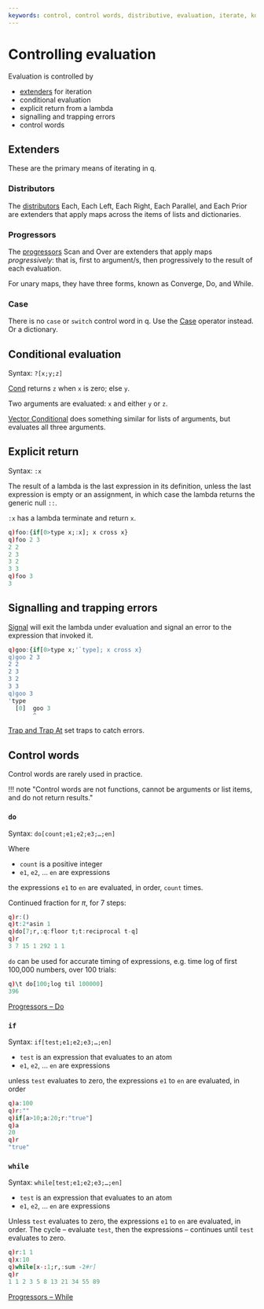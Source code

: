 ```yaml
---
keywords: control, control words, distributive, evaluation, iterate, kdb+, operator, progressive, q, , unary, word
---
```


# Controlling evaluation




Evaluation is controlled by 

-   [extenders](../ref/extenders.md) for iteration 
-   conditional evaluation
-   explicit return from a lambda
-   signalling and trapping errors
-   control words


## Extenders

These are the primary means of iterating in q.


### Distributors

The [distributors](../ref/distributors.md) Each, Each Left, Each Right, Each Parallel, and Each Prior are extenders that apply maps across the items of lists and dictionaries. 


### Progressors

The [progressors](../ref/progressors.md) Scan and Over are extenders that apply maps _progressively_: that is, first to argument/s, then progressively to the result of each evaluation. 

For unary maps, they have three forms, known as Converge, Do, and While. 


### Case

There is no `case` or `switch` control word in q. Use the [Case](../ref/case.md) operator instead. Or a dictionary.


## Conditional evaluation

Syntax: `?[x;y;z]`

[Cond](../ref/cond.md) returns `z` when `x` is zero; else `y`.

Two arguments are evaluated: `x` and either `y` or `z`.

[Vector Conditional](../ref/vector-conditional.md) does something similar for lists of arguments, but evaluates all three arguments. 


## Explicit return

Syntax: `:x`

The result of a lambda is the last expression in its definition, unless the last expression is empty or an assignment, in which case the lambda returns the generic null `::`.

`:x` has a lambda terminate and return `x`.

```q
q)foo:{if[0>type x;:x]; x cross x}
q)foo 2 3
2 2
2 3
3 2
3 3
q)foo 3
3
```

## Signalling and trapping errors

[Signal](../ref/signal.md) will exit the lambda under evaluation and signal an error to the expression that invoked it. 

```q
q)goo:{if[0>type x;'`type]; x cross x}
q)goo 2 3
2 2
2 3
3 2
3 3
q)goo 3
'type
  [0]  goo 3
       ^
```

[Trap and Trap At](../ref/apply.md#trap) set traps to catch errors. 


## Control words

Control words are rarely used in practice. 

!!! note "Control words are not functions, cannot be arguments or list items, and do not return results."


### `do`

Syntax: `do[count;e1;e2;e3;…;en]`

Where 

-   `count` is a positive integer
-   `e1`, `e2`, … `en` are expressions

the expressions `e1` to `en` are evaluated, in order, `count` times.

Continued fraction for $\pi$, for 7 steps:

```q
q)r:()
q)t:2*asin 1
q)do[7;r,:q:floor t;t:reciprocal t-q]
q)r
3 7 15 1 292 1 1
```

`do` can be used for accurate timing of expressions, e.g. time log of first 100,000 numbers, over 100 trials:

```q
q)\t do[100;log til 100000]
396
```

<i class="far fa-hand-point-right"></i> [Progressors – Do](../ref/progressors.md#do)


### `if` 

Syntax: `if[test;e1;e2;e3;…;en]` 

-   `test` is an expression that evaluates to an atom
-   `e1`, `e2`, … `en` are expressions

unless `test` evaluates to zero, the expressions `e1` to `en` are evaluated, in order

```q
q)a:100
q)r:""
q)if[a>10;a:20;r:"true"]
q)a
20
q)r
"true"
```


### `while` 

Syntax: `while[test;e1;e2;e3;…;en]` 

-   `test` is an expression that evaluates to an atom
-   `e1`, `e2`, … `en` are expressions

Unless `test` evaluates to zero, the expressions `e1` to `en` are evaluated, in order. The cycle – evaluate `test`, then the expressions – continues until `test` evaluates to zero. 

```q
q)r:1 1
q)x:10
q)while[x-:1;r,:sum -2#r]
q)r
1 1 2 3 5 8 13 21 34 55 89
```

<i class="far fa-hand-point-right"></i> [Progressors – While](../ref/progressors.md#while)
